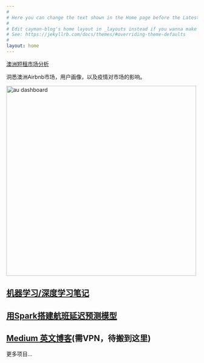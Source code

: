 ```yaml
---
#
# Here you can change the text shown in the Home page before the Latest Posts section.
#
# Edit cayman-blog's home layout in _layouts instead if you wanna make some changes
# See: https://jekyllrb.com/docs/themes/#overriding-theme-defaults
#
layout: home
---
```



[澳洲短租市场分析](https://tylerxiety.github.io/Rental-Market-Analysis/)

洞悉澳洲Airbnb市场，用户画像，以及疫情对市场的影响。

[<img src='https://github.com/tylerxiety/Rental-Market-Analysis/blob/master/ausdash.png' width='500' alt='au dashboard'/>](https://tylerxiety.github.io/Rental-Market-Analysis/)


## [机器学习/深度学习笔记](https://github.com/tylerxiety/the-Hitchhiker-s-Guide-to-Data-Science)

## [用Spark搭建航班延迟预测模型](https://github.com/tylerxiety/Flight-delay-prediction-with-Spark)

## [Medium 英文博客](https://medium.com/@tylerxty)(需VPN，待搬到这里)  

更多项目...
